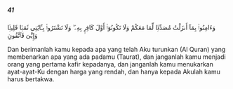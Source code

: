 ##### 41

<span class="ayah">وَءَامِنُوا۟ بِمَآ أَنزَلْتُ مُصَدِّقًۭا لِّمَا مَعَكُمْ وَلَا تَكُونُوٓا۟ أَوَّلَ كَافِرٍۭ بِهِۦ ۖ وَلَا تَشْتَرُوا۟ بِـَٔايَٰتِى ثَمَنًۭا قَلِيلًۭا وَإِيَّٰىَ فَٱتَّقُونِ</span>

<span class="ayah_translation">Dan berimanlah kamu kepada apa yang telah Aku turunkan (Al Quran) yang membenarkan apa yang ada padamu (Taurat), dan janganlah kamu menjadi orang yang pertama kafir kepadanya, dan janganlah kamu menukarkan ayat-ayat-Ku dengan harga yang rendah, dan hanya kepada Akulah kamu harus bertakwa.</span>
